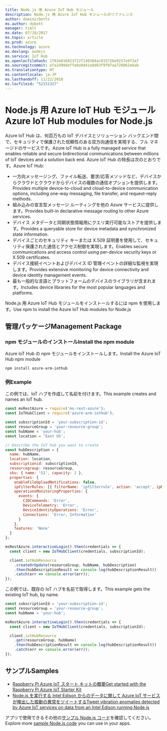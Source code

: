 ```yaml
---
title: Node.js 用 Azure IoT Hub モジュール
description: Node.js 用 Azure IoT Hub モジュールのリファレンス
author: dominicbetts
ms.author: dobett
manager: timlt
ms.date: 07/18/2017
ms.topic: article
ms.prod: azure
ms.technology: azure
ms.devlang: nodejs
ms.service: IoT Hub
ms.openlocfilehash: 1f83e016023722f149384ac015726e9257a9f3af
ms.sourcegitcommit: efa2d98deffe8a0d41a8d63f9f07aa720862e6ab
ms.translationtype: HT
ms.contentlocale: ja-JP
ms.lasthandoff: 11/22/2018
ms.locfileid: "52151327"
---
```

# <a name="azure-iot-hub-modules-for-nodejs"></a><span data-ttu-id="eb637-103">Node.js 用 Azure IoT Hub モジュール</span><span class="sxs-lookup"><span data-stu-id="eb637-103">Azure IoT Hub modules for Node.js</span></span>

<span data-ttu-id="eb637-104">Azure IoT Hub は、何百万もの IoT デバイスとソリューション バックエンド間で、セキュリティで保護された信頼性のある双方向通信を実現する、フル マネージドのサービスです。</span><span class="sxs-lookup"><span data-stu-id="eb637-104">Azure IoT Hub is a fully managed service that enables reliable and secure bidirectional communications between millions of IoT devices and a solution back end.</span></span> <span data-ttu-id="eb637-105">Azure IoT Hub の特長は次のとおりです。</span><span class="sxs-lookup"><span data-stu-id="eb637-105">Azure IoT Hub:</span></span>
- <span data-ttu-id="eb637-106">一方向メッセージング、ファイル転送、要求/応答メソッドなど、デバイスからクラウドとクラウドからデバイスの複数の通信オプションを提供します。</span><span class="sxs-lookup"><span data-stu-id="eb637-106">Provides multiple device-to-cloud and cloud-to-device communication options, including one-way messaging, file transfer, and request-reply methods.</span></span>
- <span data-ttu-id="eb637-107">組み込みの宣言型メッセージ ルーティングを他の Azure サービスに提供します。</span><span class="sxs-lookup"><span data-stu-id="eb637-107">Provides built-in declarative message routing to other Azure services.</span></span>
- <span data-ttu-id="eb637-108">デバイス メタデータと同期状態情報用にクエリ実行可能なストアを提供します。</span><span class="sxs-lookup"><span data-stu-id="eb637-108">Provides a queryable store for device metadata and synchronized state information.</span></span>
- <span data-ttu-id="eb637-109">デバイスごとのセキュリティ キーまたは X.509 証明書を使用して、セキュリティ保護された通信とアクセス制御を実現します。</span><span class="sxs-lookup"><span data-stu-id="eb637-109">Enables secure communications and access control using per-device security keys or X.509 certificates.</span></span>
- <span data-ttu-id="eb637-110">デバイス接続イベントおよびデバイス ID 管理イベントの詳細な監視を実現します。</span><span class="sxs-lookup"><span data-stu-id="eb637-110">Provides extensive monitoring for device connectivity and device identity management events.</span></span>
- <span data-ttu-id="eb637-111">最も一般的な言語とプラットフォームのデバイスのライブラリが含まれます。</span><span class="sxs-lookup"><span data-stu-id="eb637-111">Includes device libraries for the most popular languages and platforms.</span></span>

<span data-ttu-id="eb637-112">Node.js 用 Azure IoT Hub モジュールをインストールするには npm を使用します。</span><span class="sxs-lookup"><span data-stu-id="eb637-112">Use npm to install the Azure IoT Hub modules for Node.js</span></span>

## <a name="management-package"></a><span data-ttu-id="eb637-113">管理パッケージ</span><span class="sxs-lookup"><span data-stu-id="eb637-113">Management Package</span></span>

### <a name="install-the-npm-module"></a><span data-ttu-id="eb637-114">npm モジュールのインストール</span><span class="sxs-lookup"><span data-stu-id="eb637-114">Install the npm module</span></span>

<span data-ttu-id="eb637-115">Azure IoT Hub の npm モジュールをインストールします。</span><span class="sxs-lookup"><span data-stu-id="eb637-115">Install the Azure IoT Hub npm module</span></span>

```bash
npm install azure-arm-iothub
```

### <a name="example"></a><span data-ttu-id="eb637-116">例</span><span class="sxs-lookup"><span data-stu-id="eb637-116">Example</span></span>

<span data-ttu-id="eb637-117">この例では、IoT ハブを作成して名前を付けます。</span><span class="sxs-lookup"><span data-stu-id="eb637-117">This example creates and names an IoT hub.</span></span>

```javascript
const msRestAzure = require('ms-rest-azure');
const IoTHubClient = require('azure-arm-iothub');

const subscriptionId = 'your-subscription-id';
const resourceGroup = 'your-resource-group';
const hubName = 'your-hub';
const location = 'East US';

// Describe the IoT hub you want to create
const hubDescription = {
  name: hubName,
  location: location,
  subscriptionid: subscriptionId,
  resourcegroup: resourceGroup,
  sku: { name: 'S1', capacity: 2 },
  properties: {
    enableFileUploadNotifications: false,
    ipFilterRules: [{ filterName: 'ipfilterrule', action: 'accept', ipMask: '0.0.0.0/0' }],
    operationsMonitoringProperties: {
      events: {
        C2DCommands: 'Error',
        DeviceTelemetry: 'Error',
        DeviceIdentityOperations: 'Error',
        Connections: 'Error, Information'
      }
    },
    features: 'None'
  }
};

msRestAzure.interactiveLogin().then(credentials => {
  const client = new IoTHubClient(credentials, subscriptionId);

  client.iotHubResource
    .createOrUpdate(resourceGroup, hubName, hubDescription)
    .then(hubDescriptionResult => console.log(hubDescriptionResult))
    .catch(err => console.error(err));
});
```

<span data-ttu-id="eb637-118">この例では、既存の IoT ハブを名前で取得します。</span><span class="sxs-lookup"><span data-stu-id="eb637-118">This example gets the existing IoT hub, by name.</span></span>

```javascript
const subscriptionId = 'your-subscription-id';
const resourceGroup = 'your-resource-group';
const hubName = 'your-hub';

msRestAzure.interactiveLogin().then(credentials => {
  const client = new IoTHubClient(credentials, subscriptionId);

  client.iotHubResource
    .get(resourceGroup, hubName)
    .then(hubDescriptionResult => console.log(hubDescriptionResult))
    .catch(err => console.error(err));
});
```

## <a name="samples"></a><span data-ttu-id="eb637-119">サンプル</span><span class="sxs-lookup"><span data-stu-id="eb637-119">Samples</span></span>

- [<span data-ttu-id="eb637-120">Raspberry Pi Azure IoT スタート キットの概要</span><span class="sxs-lookup"><span data-stu-id="eb637-120">Get started with the Raspberry Pi Azure IoT Starter Kit</span></span>](https://azure.microsoft.com/resources/samples/iot-remote-monitoring-node-raspberrypi-getstartedkit/)
- [<span data-ttu-id="eb637-121">Node.js を実行する Intel Edison からのデータに関して Azure IoT サービスが検出した振動の異常をツイートする</span><span class="sxs-lookup"><span data-stu-id="eb637-121">Tweet vibration anomalies detected by Azure IoT services on data from an Intel Edison running Node.js</span></span>](https://azure.microsoft.com/resources/samples/iot-hub-nodejs-intel-edison-vibration-anomaly-detection/)

<span data-ttu-id="eb637-122">アプリで使用できるその他の[サンプル Node.js コード](https://azure.microsoft.com/resources/samples/?platform=nodejs)を確認してください。</span><span class="sxs-lookup"><span data-stu-id="eb637-122">Explore more [sample Node.js code](https://azure.microsoft.com/resources/samples/?platform=nodejs) you can use in your apps.</span></span>
